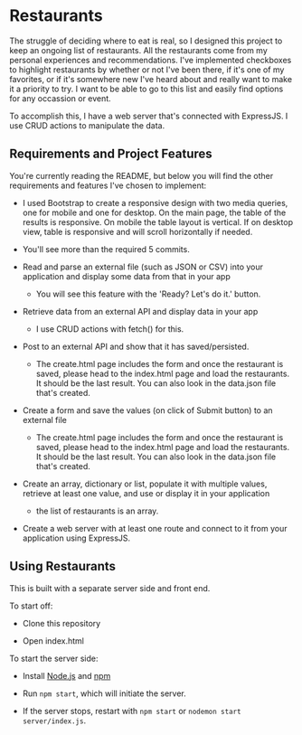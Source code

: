 # Restaurants
The struggle of deciding where to eat is real, so I designed this project to keep an ongoing list of restaurants. All the restaurants come from my personal experiences and recommendations. I've implemented checkboxes to highlight restaurants by whether or not I've been there, if it's one of my favorites, or if it's somewhere new I've heard about and really want to make it a priority to try. I want to be able to go to this list and easily find options for any occassion or event.

To accomplish this, I have a web server that's connected with ExpressJS. I use CRUD actions to manipulate the data.

## Requirements and Project Features
You're currently reading the README, but below you will find the other requirements and features I've chosen to implement:

 - I used Bootstrap to create a responsive design with two media queries, one for mobile and one for desktop. On the main page, the table of the results is responsive. On mobile the table layout is vertical. If on desktop view, table is responsive and will scroll horizontally if needed.

 - You'll see more than the required 5 commits.

 - Read and parse an external file (such as JSON or CSV) into your application and display some data from that in your app 
      - You will see this feature with the 'Ready? Let's do it.' button.

 - Retrieve data from an external API and display data in your app 
      - I use CRUD actions with fetch() for this.

 - Post to an external API and show that it has saved/persisted.
    - The create.html page includes the form and once the restaurant is saved, please head to the index.html page and load the restaurants. It should be the last result. You can also look in the data.json file that's created.
 
 - Create a form and save the values (on click of Submit button) to an external file 
    - The create.html page includes the form and once the restaurant is saved, please head to the index.html page and load the restaurants. It should be the last result. You can also look in the data.json file that's created.

 - Create an array, dictionary or list, populate it with multiple values, retrieve at least one value, and use or display it in your application 
    - the list of restaurants is an array.
 
 - Create a web server with at least one route and connect to it from your application using ExpressJS.
 

## Using Restaurants
This is built with a separate server side and front end.

To start off:

 - Clone this repository

 - Open index.html

To start the server side:

 - Install [Node.js](https://nodejs.dev/learn/how-to-install-nodejs) and [npm](https://docs.npmjs.com/downloading-and-installing-node-js-and-npm)

 - Run `npm start`, which will initiate the server.

 - If the server stops, restart with `npm start` or `nodemon start server/index.js`.